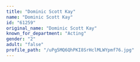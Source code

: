 ```yaml
---
title: "Dominic Scott Kay"
name: "Dominic Scott Kay"
id: "61259"
original_name: "Dominic Scott Kay"
known_for_department: "Acting"
gender: "2"
adult: "false"
profile_path: "/uPg5MQ6QhPKI8SrHclMLWYpmf76.jpg"
---
```

